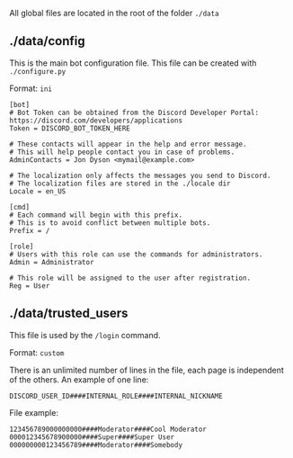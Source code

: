 All global files are located in the root of the folder `./data`

## ./data/config
This is the main bot configuration file. This file can be created with `./configure.py`

Format: `ini`

```
[bot]
# Bot Token can be obtained from the Discord Developer Portal: https://discord.com/developers/applications
Token = DISCORD_BOT_TOKEN_HERE

# These contacts will appear in the help and error message.
# This will help people contact you in case of problems.
AdminContacts = Jon Dyson <mymail@example.com>

# The localization only affects the messages you send to Discord.
# The localization files are stored in the ./locale dir
Locale = en_US

[cmd]
# Each command will begin with this prefix.
# This is to avoid conflict between multiple bots.
Prefix = /

[role]
# Users with this role can use the commands for administrators.
Admin = Administrator

# This role will be assigned to the user after registration.
Reg = User
```

## ./data/trusted_users
This file is used by the `/login` command.

Format: `custom`

There is an unlimited number of lines in the file, each page is independent of the others.
An example of one line:

```
DISCORD_USER_ID####INTERNAL_ROLE####INTERNAL_NICKNAME
```

File example:

```
123456789000000000####Moderator####Cool Moderator
000012345678900000####Super####Super User
000000000123456789####Moderator####Somebody
```
